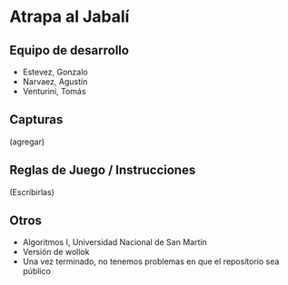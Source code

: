 # Atrapa al Jabalí

## Equipo de desarrollo

- Estevez, Gonzalo
- Narvaez, Agustín
- Venturini, Tomás

## Capturas

(agregar)

## Reglas de Juego / Instrucciones

(Escribirlas)


## Otros

- Algoritmos I, Universidad Nacional de San Martín
- Versión de wollok
- Una vez terminado, no tenemos problemas en que el repositorio sea público
